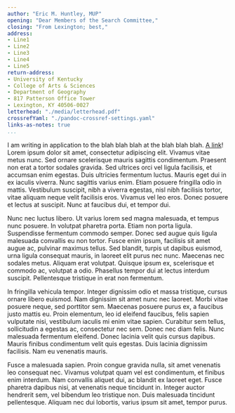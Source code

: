 ```yaml
---
author: "Eric M. Huntley, MUP"
opening: "Dear Members of the Search Committee,"
closing: "From Lexington; best,"
address:
- Line1
- Line2
- Line3
- Line4
- Line5
return-address:
- University of Kentucky
- College of Arts & Sciences
- Department of Geography
- 817 Patterson Office Tower
- Lexington, KY 40506-0027
letterhead: "./media/letterhead.pdf"
crossrefYaml: "./pandoc-crossref-settings.yaml"
links-as-notes: true
...
```


I am writing in application to the blah blah blah at the blah blah blah. [A link](https://google.com/)! Lorem ipsum dolor sit amet, consectetur adipiscing elit. Vivamus vitae metus nunc. Sed ornare scelerisque mauris sagittis condimentum. Praesent non erat a tortor sodales gravida. Sed ultrices orci vel ligula facilisis, et accumsan enim egestas. Duis ultricies fermentum luctus. Mauris eget dui in ex iaculis viverra. Nunc sagittis varius enim. Etiam posuere fringilla odio in mattis. Vestibulum suscipit, nibh a viverra egestas, nisl nibh facilisis tortor, vitae aliquam neque velit facilisis eros. Vivamus vel leo eros. Donec posuere et lectus at suscipit. Nunc at faucibus dui, et tempor dui.

Nunc nec luctus libero. Ut varius lorem sed magna malesuada, et tempus nunc posuere. In volutpat pharetra porta. Etiam non porta ligula. Suspendisse fermentum commodo semper. Donec sed augue quis ligula malesuada convallis eu non tortor. Fusce enim ipsum, facilisis sit amet augue ac, pulvinar maximus tellus. Sed blandit, turpis ut dapibus euismod, urna ligula consequat mauris, in laoreet elit purus nec nunc. Maecenas nec sodales metus. Aliquam erat volutpat. Quisque ipsum ex, scelerisque et commodo ac, volutpat a odio. Phasellus tempor dui at lectus interdum suscipit. Pellentesque tristique in erat non fermentum.

 In fringilla vehicula tempor. Integer dignissim odio et massa tristique, cursus ornare libero euismod. Nam dignissim sit amet nunc nec laoreet. Morbi vitae posuere neque, sed porttitor sem. Maecenas posuere purus ex, a faucibus justo mattis eu. Proin elementum, leo id eleifend faucibus, felis sapien vulputate nisi, vestibulum iaculis mi enim vitae sapien. Curabitur sem tellus, sollicitudin a egestas ac, consectetur nec sem. Donec nec diam felis. Nunc malesuada fermentum eleifend. Donec lacinia velit quis cursus dapibus. Mauris finibus condimentum velit quis egestas. Duis lacinia dignissim facilisis. Nam eu venenatis mauris.

Fusce a malesuada sapien. Proin congue gravida nulla, sit amet venenatis leo consequat nec. Vivamus volutpat quam vel est condimentum, et finibus enim interdum. Nam convallis aliquet dui, ac blandit ex laoreet eget. Fusce pharetra dapibus nisi, at venenatis neque tincidunt in. Integer auctor hendrerit sem, vel bibendum leo tristique non. Duis malesuada tincidunt pellentesque. Aliquam nec dui lobortis, varius ipsum sit amet, tempor purus. 
